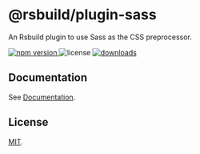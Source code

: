 # @rsbuild/plugin-sass

An Rsbuild plugin to use Sass as the CSS preprocessor.

<p>
  <a href="https://npmjs.com/package/@rsbuild/plugin-sass">
   <img src="https://img.shields.io/npm/v/@rsbuild/plugin-sass?style=flat-square&colorA=564341&colorB=EDED91" alt="npm version" />
  </a>
  <img src="https://img.shields.io/badge/License-MIT-blue.svg?style=flat-square&colorA=564341&colorB=EDED91" alt="license" />
  <a href="https://npmcharts.com/compare/@rsbuild/plugin-sass?minimal=true"><img src="https://img.shields.io/npm/dm/@rsbuild/plugin-sass.svg?style=flat-square&colorA=564341&colorB=EDED91" alt="downloads" /></a>
</p>

## Documentation

See [Documentation](https://rsbuild.dev/plugins/list/plugin-sass).

## License

[MIT](https://github.com/web-infra-dev/rsbuild/blob/main/LICENSE).
